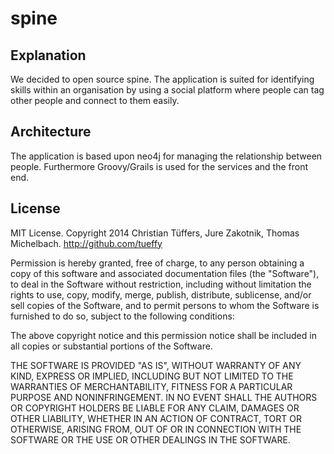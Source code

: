 # spine

Explanation
-----
We decided to open source spine. The application is suited for identifying skills within an organisation by using a social platform where people can tag other people and connect to them easily. 


Architecture
-----
The application is based upon neo4j for managing the relationship between people. Furthermore Groovy/Grails is used for the services and the front end.


License
-----
MIT License. Copyright 2014 Christian Tüffers, Jure Zakotnik, Thomas Michelbach. http://github.com/tueffy

Permission is hereby granted, free of charge, to any person obtaining a copy of this software and associated documentation files (the "Software"), to deal in the Software without restriction, including without limitation the rights to use, copy, modify, merge, publish, distribute, sublicense, and/or sell copies of the Software, and to permit persons to whom the Software is furnished to do so, subject to the following conditions:

The above copyright notice and this permission notice shall be included in all copies or substantial portions of the Software.

THE SOFTWARE IS PROVIDED "AS IS", WITHOUT WARRANTY OF ANY KIND, EXPRESS OR IMPLIED, INCLUDING BUT NOT LIMITED TO THE WARRANTIES OF MERCHANTABILITY, FITNESS FOR A PARTICULAR PURPOSE AND NONINFRINGEMENT. IN NO EVENT SHALL THE AUTHORS OR COPYRIGHT HOLDERS BE LIABLE FOR ANY CLAIM, DAMAGES OR OTHER LIABILITY, WHETHER IN AN ACTION OF CONTRACT, TORT OR OTHERWISE, ARISING FROM, OUT OF OR IN CONNECTION WITH THE SOFTWARE OR THE USE OR OTHER DEALINGS IN THE SOFTWARE.
